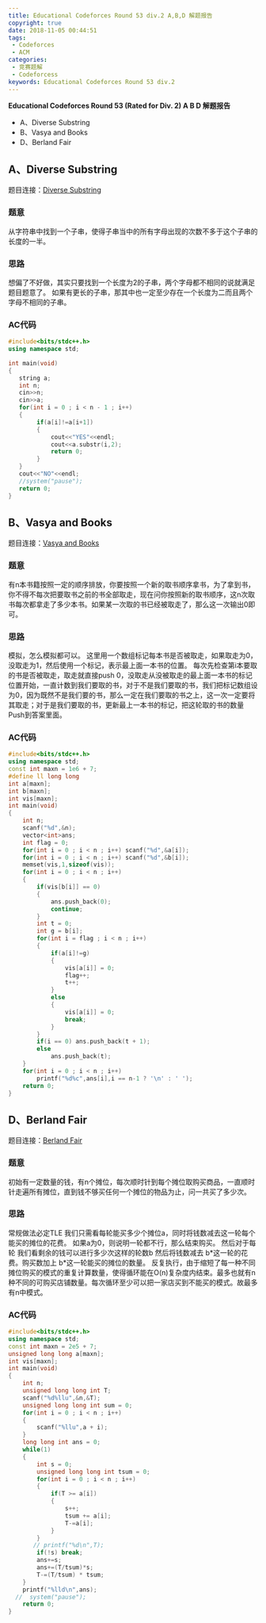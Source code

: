 ```yaml
---
title: Educational Codeforces Round 53 div.2 A,B,D 解题报告
copyright: true
date: 2018-11-05 00:44:51
tags: 
 - Codeforces
 - ACM
categories:
 - 竞赛题解
 - Codeforcess
keywords: Educational Codeforces Round 53 div.2
---
```

  
**Educational Codeforces Round 53 (Rated for Div. 2) A B D 解题报告**
 + A、Diverse Substring
 + B、Vasya and Books
 + D、Berland Fair

<!-- more -->
## A、Diverse Substring
题目连接：[Diverse Substring](http://codeforces.com/contest/1073/problem/A)

### 题意
从字符串中找到一个子串，使得子串当中的所有字母出现的次数不多于这个子串的长度的一半。

### 思路
想偏了不好做，其实只要找到一个长度为2的子串，两个字母都不相同的说就满足题目题意了。
如果有更长的子串，那其中也一定至少存在一个长度为二而且两个字母不相同的子串。

### AC代码
```c++
#include<bits/stdc++.h>
using namespace std;

int main(void)
{
   string a;
   int n;
   cin>>n;
   cin>>a;
   for(int i = 0 ; i < n - 1 ; i++)
   {
        if(a[i]!=a[i+1])
        {
            cout<<"YES"<<endl;
            cout<<a.substr(i,2);
            return 0;
        }
   } 
   cout<<"NO"<<endl;
   //system("pause");
   return 0;
}
```

## B、Vasya and Books
题目连接：[Vasya and Books](http://codeforces.com/contest/1073/problem/B)

### 题意
有n本书籍按照一定的顺序排放，你要按照一个新的取书顺序拿书，为了拿到书，你不得不每次把要取书之前的书全部取走，现在问你按照新的取书顺序，这n次取书每次都拿走了多少本书。如果某一次取的书已经被取走了，那么这一次输出0即可。

### 思路
模拟，怎么模拟都可以。
这里用一个数组标记每本书是否被取走，如果取走为0，没取走为1，然后使用一个标记，表示最上面一本书的位置。
每次先检查第i本要取的书是否被取走，取走就直接push 0，没取走从没被取走的最上面一本书的标记位置开始，一直计数到我们要取的书，对于不是我们要取的书，我们把标记数组设为0，因为既然不是我们要的书，那么一定在我们要取的书之上，这一次一定要将其取走；对于是我们要取的书，更新最上一本书的标记，把这轮取的书的数量Push到答案里面。

### AC代码
```c++
#include<bits/stdc++.h>
using namespace std;
const int maxn = 1e6 + 7;
#define ll long long
int a[maxn];
int b[maxn];
int vis[maxn];
int main(void)
{
    int n;
    scanf("%d",&n);
    vector<int>ans;
    int flag = 0;
    for(int i = 0 ; i < n ; i++) scanf("%d",&a[i]);
    for(int i = 0 ; i < n ; i++) scanf("%d",&b[i]);
    memset(vis,1,sizeof(vis));
    for(int i = 0 ; i < n ; i++)
    {
        if(vis[b[i]] == 0)
        {
            ans.push_back(0);
            continue;
        }
        int t = 0;
        int g = b[i];
        for(int i = flag ; i < n ; i++)
        {
            if(a[i]!=g)
            {
                vis[a[i]] = 0;
                flag++;
                t++;
            }
            else
            {
                vis[a[i]] = 0;
                break;
            }
        }
        if(i == 0) ans.push_back(t + 1);
        else
            ans.push_back(t);
    }
    for(int i = 0 ; i < n ; i++)
        printf("%d%c",ans[i],i == n-1 ? '\n' : ' ');
    return 0;
}
```

## D、Berland Fair
题目连接：[Berland Fair](http://codeforces.com/contest/1073/problem/D)

### 题意
初始有一定数量的钱，有n个摊位，每次顺时针到每个摊位取购买商品，一直顺时针走遍所有摊位，直到钱不够买任何一个摊位的物品为止，问一共买了多少次。

### 思路
常规做法必定TLE
我们只需看每轮能买多少个摊位a，同时将钱数减去这一轮每个能买的摊位的花费。
如果a为0，则说明一轮都不行，那么结束购买。
然后对于每轮 我们看剩余的钱可以进行多少次这样的轮数b
然后将钱数减去 b\*这一轮的花费。购买数加上 b\*这一轮能买的摊位的数量。
反复执行，由于缩短了每一种不同摊位购买的模式的重复计算数量，使得循环能在O(n)复杂度内结束。最多也就有n种不同的可购买店铺数量。每次循环至少可以把一家店买到不能买的模式。故最多有n中模式。

### AC代码
```c++
#include<bits/stdc++.h>
using namespace std;
const int maxn = 2e5 + 7;
unsigned long long a[maxn];
int vis[maxn];
int main(void)
{
    int n;
    unsigned long long int T;
    scanf("%d%llu",&n,&T);
    unsigned long long int sum = 0;
    for(int i = 0 ; i < n ; i++)
    {
        scanf("%llu",a + i);
    }
    long long int ans = 0;
    while(1)
    {
        int s = 0;
        unsigned long long int tsum = 0;
        for(int i = 0 ; i < n ; i++)
        {
            if(T >= a[i])
            {
                s++;
                tsum += a[i];
                T-=a[i];
            }
        }
       // printf("%d\n",T);
        if(!s) break;
        ans+=s;
        ans+=(T/tsum)*s;
        T-=(T/tsum) * tsum;
    }
    printf("%lld\n",ans);
  //  system("pause");
    return 0;
}
```
